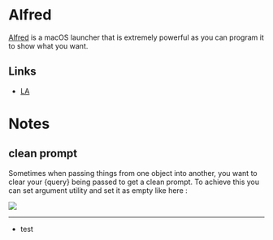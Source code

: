 # Alfred

[Alfred](https://www.alfredapp.com/) is a macOS launcher that is extremely powerful as you can program it to show what you want.


## Links

- [LA](https://learn-anything.xyz/software/tooling/productivity/alfred)

# Notes

## clean prompt

Sometimes when passing things from one object into another, you want to clear your {query} being passed to get a clean prompt. To achieve this you can set argument utility and set it as empty like here : 

![](https://i.imgur.com/seduWW7.png)

---- 
- test